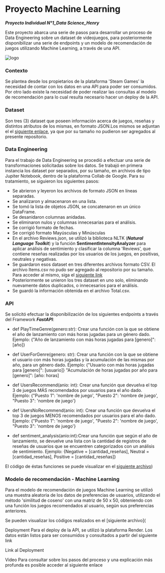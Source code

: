 # Proyecto Machine Learning 
***Proyecto Individual N°1_Data Science_Henry***

Este proyecto abarca una serie de pasos para desarrollar un proceso de Data Engineering sobre un dataset de videojuegos, para posteriormente disponibilizar una serie de endpoints y un modelo de recomendación de juegos utilizando Machine Learning, a través de una API.

![logo](https://www.datascience-pm.com/wp-content/uploads/2021/06/ml-ops-venn-diagram-600.png)

### Contexto
Se plantea desde los propietarios de la plataforma 'Steam Games' la necesidad de contar con los datos en una API para poder ser consumidos. Por otro lado existe la necesidad de poder realizar las consultas al modelo de recomendación para lo cual resulta necesario hacer un deploy de la API.

### Dataset
Son tres (3) dataset que poseen información acerca de juegos, reseñas y distintos atributos de los mismas, en formato JSON.Los mismos se adjuntan el el [siguiente enlace](https://drive.google.com/drive/folders/1r0yc_x2rVsMoTVIUFw3W3Zh0UaXi7wvF?usp=drive_link), ya que por su tamaño no pudieron ser agregados al presente repositorio. 


### Data Engineering
Para el trabajo de Data Engineering se procedió a efectuar una serie de transformaciones solicitadas sobre los datos. Se trabajó en primera instancia los dataset por separados, por su tamaño, en archivos de tipo Jupiter Notebook, dentro de la plataforma Collab de Google. Para su tratamiento, se siguieron los siguientes pasos:
* Se abrieron y leyeron los archivos de formato JSON en líneas separadas.
* Se analizaron y almacenaron en una lista.
* Se tomó la lista de objetos JSON, se concatenaron en un único DataFrame.
* Se desanidaron columnas anidadas.
* Se eliminaron nulos y columnas innecesarias para el análisis.
* Se corrigió formato de fechas.
* Se corrigió formato Mayúsculas y Minúsculas
* En el archivo Reviews.json, se utilizó la biblioteca NLTK (***Natural Language Toolkit***) y la función **SentimentIntensityAnalyzer** para aplicar análisis de sentimiento y clasificar la columna 'Reviews', que contiene reseñas realizadas por los usuarios de los juegos, en positivas, neutrales y negativas. 
* Se guardaron esos dataset en tres diferentes archivos formato CSV. El archivo Items.csv no pudo ser agregado al repositorio por su tamaño. Para acceder al mismo, siga el [siguiente link](https://drive.google.com/file/d/1sSZjSbrGfwv7JrilfZfdxcFbyO_rYuJy/view?usp=sharing)
* Posteriormente se unieron los tres dataset en uno solo, eliminando nuevamente datos duplicados, o innecesarios para el análisis.
* Se guardó la información obtenida en el archivo Total.csv.
  

### API
Se solicitó efectuar la disponibilización de los siguientes endpoints a través del Framework ***FastAPI***:

* def PlayTimeGenre(genero:str): Crear una función con la que se obtiene el año de lanzamiento con más horas jugadas para un género dado. Ejemplo: {"Año de lanzamiento con más horas jugadas para [genero]": [año]}

* def UserForGenre(genero: str): Crear una función con la que se obtiene el usuario con más horas jugadas y la acumulación de las mismas por año, para un género dado. Ejemplo: {"Usuario con más horas jugadas para [genero]": [usuario]} "Acumulación de horas jugadas por año para [genero]": [año: horas]
  
* def UsersRecommend(anio: int): Crear una función que devuelva el top 3 de juegos MÁS recomendados por usuarios para el año dado. Ejemplo: {"Puesto 1": 'nombre de juego', "Puesto 2": 'nombre de juego', "Puesto 3": 'nombre de juego'}

* def UsersNoRecommend(anio: int): Crear una función que devuelva el top 3 de juegos MENOS recomendados por usuarios para el año dado. Ejemplo: {"Puesto 1": 'nombre de juego', "Puesto 2": 'nombre de juego', "Puesto 3": 'nombre de juego'}

* def sentiment_analysis(anio:int):Crear una función que según el año de lanzamiento, se devuelve una lista con la cantidad de registros de reseñas de usuarios que se encuentren categorizados con un análisis de sentimiento. Ejemplo: {Negative = [cantidad_reseñas], Neutral = [cantidad_reseñas], Positive = [cantidad_reseñas]}

El código de éstas funciones se puede visualizar en el [siguiente archivo](https://github.com/ACGomezW/Proyecto_Machine_Learning/blob/main/ParaFunciones.ipynb))


### Modelo de recomendación - Machine Learning
Para el modelo de recomendación de juegos Machine Learning se utilizó una muestra aleatoria de los datos de preferencias de usuarios, utilizando el método 'similitud de coseno' con una matriz de 50 x 50, obteniendo con una función los juegos recomendados al usuario, según sus preferencias anteriores.  

Se pueden visualizar los códigos realizados en el [siguiente archivo](

Deployment
Para el deploy de la API, se utilizó la plataforma Render. Los datos están listos para ser consumidos y consultados a partir del siguiente link

Link al Deployment

Video
Para consultar sobre los pasos del proceso y una explicación más profunda es posible acceder al siguiente enlace
